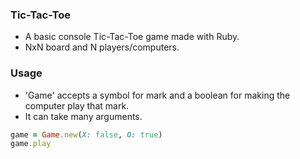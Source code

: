 ### Tic-Tac-Toe
- A basic console Tic-Tac-Toe game made with Ruby.
- NxN board and N players/computers.

### Usage
- 'Game' accepts a symbol for mark and a boolean for making the computer play that mark.
- It can take many arguments.

```ruby
game = Game.new(X: false, O: true)
game.play
```